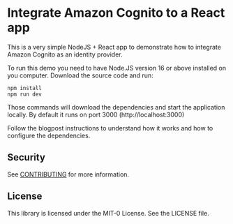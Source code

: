 # Integrate Amazon Cognito to a React app
This is a very simple NodeJS + React app to demonstrate how to integrate Amazon Cognito as an identity provider.

To run this demo you need to have Node.JS version 16 or above installed on you computer.
Download the source code and run:

```
npm install
npm run dev
```

Those commands will download the dependencies and start the application locally.
By default it runs on port 3000 (http://localhost:3000)

Follow the blogpost instructions to understand how it works and how to configure the dependencies.

## Security
See [CONTRIBUTING](CONTRIBUTING.md#security-issue-notifications) for more information.

## License
This library is licensed under the MIT-0 License. See the LICENSE file.